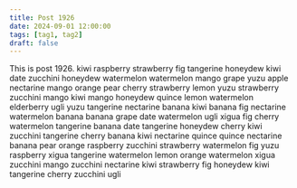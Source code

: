 ```yaml
---
title: Post 1926
date: 2024-09-01 12:00:00
tags: [tag1, tag2]
draft: false
---
```

This is post 1926.
kiwi
raspberry
strawberry
fig
tangerine
honeydew
kiwi
date
zucchini
honeydew
watermelon
watermelon
mango
grape
yuzu
apple
nectarine
mango
orange
pear
cherry
strawberry
lemon
yuzu
strawberry
zucchini
mango
kiwi
mango
honeydew
quince
lemon
watermelon
elderberry
ugli
yuzu
tangerine
nectarine
banana
kiwi
banana
fig
nectarine
watermelon
banana
banana
grape
date
watermelon
ugli
xigua
fig
cherry
watermelon
tangerine
banana
date
tangerine
honeydew
cherry
kiwi
zucchini
tangerine
cherry
banana
kiwi
nectarine
quince
quince
nectarine
banana
pear
orange
raspberry
zucchini
strawberry
watermelon
fig
yuzu
raspberry
xigua
tangerine
watermelon
lemon
orange
watermelon
xigua
zucchini
mango
zucchini
nectarine
kiwi
strawberry
fig
honeydew
kiwi
tangerine
cherry
zucchini
ugli
